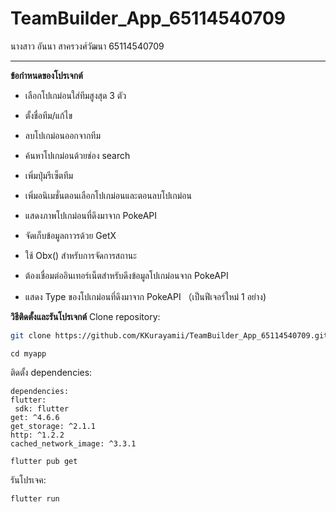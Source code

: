 # TeamBuilder_App_65114540709

นางสาว อันนา สาครวงศ์วัฒนา 65114540709

--------------------------------------

**ข้อกำหนดของโปรเจกต์**

- เลือกโปเกม่อนใส่ทีมสูงสุด 3 ตัว
- ตั้งชื่อทีม/แก้ไข
- ลบโปเกม่อนออกจากทีม
- ค้นหาโปเกม่อนด้วยช่อง search
- เพิ่มปุ่มรีเซ็ตทีม
- เพิ่มอนิเมชั่นตอนเลือกโปเกม่อนและตอนลบโปเกม่อน
- แสดงภาพโปเกม่อนที่ดึงมาจาก PokeAPI
- จัดเก็บข้อมูลถาวรด้วย GetX
- ใช้ Obx() สำหรับการจัดการสถานะ
- ต้องเชื่อมต่ออินเทอร์เน็ตสำหรับดึงข้อมูลโปเกม่อนจาก PokeAPI

- แสดง Type ของโปเกม่อนที่ดึงมาจาก PokeAPI （เป็นฟีเจอร์ใหม่ 1 อย่าง)


**วิธีติดตั้งและรันโปรเจกต์**
Clone repository:
   ```bash
   git clone https://github.com/KKurayamii/TeamBuilder_App_65114540709.git
   ```
   ```
cd myapp
   ```
ติดตั้ง dependencies:
   ```
dependencies:
  flutter:
    sdk: flutter
  get: ^4.6.6
  get_storage: ^2.1.1
  http: ^1.2.2
  cached_network_image: ^3.3.1
   ```
   ```
flutter pub get
   ```

รันโปรเจค:
   ```
flutter run
   ```
